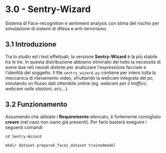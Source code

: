 # 3.0 - Sentry-Wizard
Sistema di Face-recognition e sentiment analysis con stima del rischio per simulazione di sistemi di difesa e anti-terrorismo.

## 3.1 Introduzione
Tra lo studio ed i test effettuati, la versione **Sentry-Wizard** è la più stabile tra le tre. In questa distribuzione abbiamo eliminato del tutto la necessità di avere due reti neurali distinte per analizzare l'espressione facciale e l'identità del soggetto. Il file `sentry_wizard.py` contiene per intero tutta la meccanica di rilevamento video, sfruttando la *webcam* integrata del pc, simulando un flusso dati ottenibile online (eg. *webcam per il traffico*, *webcam nelle stazioni*, *ecc...*). 

## 3.2 Funzionamento
Assumendo che abbiate i **Requirements** elencato, è fortemente consigliato **creare** (nel caso non siano già presenti). Per farlo basterà eseguire i seguenti comandi:

```
cd Sentry-Wizard
```

```
mkdir dataset prepared_faces_dataset trainedmodel
```


